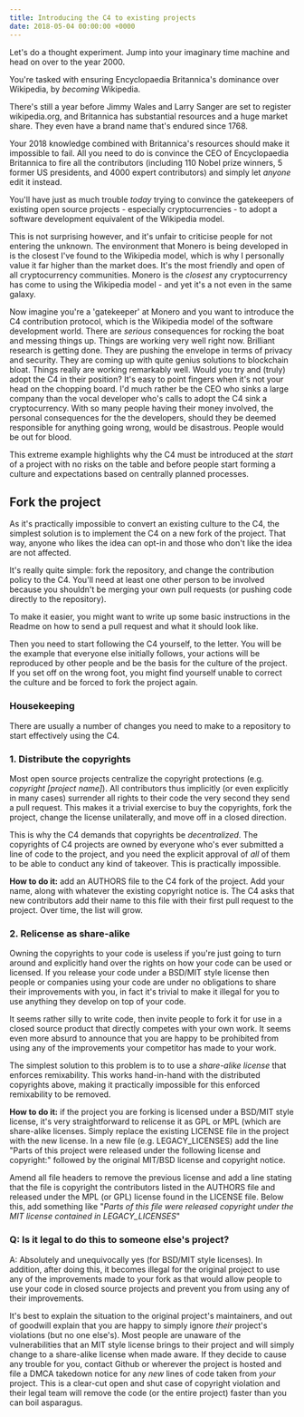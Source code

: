 ```yaml
---
title: Introducing the C4 to existing projects
date: 2018-05-04 00:00:00 +0000
---
```

Let's do a thought experiment. Jump into your imaginary time machine and head on over to the year 2000.

You're tasked with ensuring Encyclopaedia Britannica's dominance over Wikipedia, by _becoming_ Wikipedia.

There's still a year before Jimmy Wales and Larry Sanger are set to register wikipedia.org, and Britannica has substantial resources and a huge market share. They even have a brand name that's endured since 1768.

Your 2018 knowledge combined with Britannica's resources should make it impossible to fail. All you need to do is convince the CEO of Encyclopaedia Britannica to fire all the contributors (including 110 Nobel prize winners, 5 former US presidents, and 4000 expert contributors) and simply let _anyone_ edit it instead.

You'll have just as much trouble _today_ trying to convince the gatekeepers of existing open source projects - especially cryptocurrencies - to adopt a software development equivalent of the Wikipedia model.

This is not surprising however, and it's unfair to criticise people for not entering the unknown. The environment that Monero is being developed in is the closest I've found to the Wikipedia model, which is why I personally value it far higher than the market does. It's the most friendly and open of all cryptocurrency communities. Monero is the _closest_ any cryptocurrency has come to using the Wikipedia model - and yet it's a not even in the same galaxy.

Now imagine you're a 'gatekeeper' at Monero and you want to introduce the C4 contribution protocol, which is the Wikipedia model of the software development world. There are _serious_ consequences for rocking the boat and messing things up. Things are working very well right now. Brilliant research is getting done. They are pushing the envelope in terms of privacy and security. They are coming up with quite genius solutions to blockchain bloat. Things really are working remarkably well. Would _you_ try and (truly) adopt the C4 in their position? It's easy to point fingers when it's not your head on the chopping board. I'd much rather be the CEO who sinks a large company than the vocal developer who's calls to adopt the C4 sink a cryptocurrency. With so many people having their money involved, the personal consequences for the the developers, should they be deemed responsible for anything going wrong, would be disastrous.  People would be out for blood.

This extreme example highlights why the C4 must be introduced at the _start_ of a project with no risks on the table and before people start forming a culture and expectations based on centrally planned processes.

## Fork the project

As it's practically impossible to convert an existing culture to the C4, the simplest solution is to implement the C4 on a new fork of the project. That way, anyone who likes the idea can opt-in and those who don't like the idea are not affected.

It's really quite simple: fork the repository, and change the contribution policy to the C4. You'll need at least one other person to be involved because you shouldn't be merging your own pull requests (or pushing code directly to the repository).

To make it easier, you might want to write up some basic instructions in the Readme on how to send a pull request and what it should look like.

Then you need to start following the C4 yourself, to the letter. You will be the example that everyone else initially follows, your actions will be reproduced by other people and be the basis for the culture of the project. If you set off on the wrong foot, you might find yourself unable to correct the culture and be forced to fork the project again.

### Housekeeping

There are usually a number of changes you need to make to a repository to start effectively using the C4.

### 1. Distribute the copyrights

Most open source projects centralize the copyright protections (e.g. _copyright \[project name\]_). All contributors thus implicitly (or even explicitly in many cases) surrender all rights to their code the very second they send a pull request. This makes it a trivial exercise to buy the copyrights, fork the project, change the license unilaterally, and move off in a closed direction.

This is why the C4 demands that copyrights be _decentralized_. The copyrights of C4 projects are owned by everyone who's ever submitted a line of code to the project, and you need the explicit approval of _all_ of them to be able to conduct any kind of takeover. This is practically impossible.

**How to do it:** add an AUTHORS file to the C4 fork of the project. Add your name, along with whatever the existing copyright notice is. The C4 asks that new contributors add their name to this file with their first pull request to the project. Over time, the list will grow.

### 2. Relicense as share-alike

Owning the copyrights to your code is useless if you're just going to turn around and explicitly hand over the rights on how your code can be used or licensed. If you release your code under a BSD/MIT style license then people or companies using your code are under no obligations to share their improvements with you, in fact it's trivial to make it illegal for you to use anything they develop on top of your code.

It seems rather silly to write code, then invite people to fork it for use in a closed source product that directly competes with your own work. It seems even more absurd to announce that you are happy to be prohibited from using any of the improvements your competitor has made to your work.

The simplest solution to this problem is to to use a _share-alike license_ that enforces remixability. This works hand-in-hand with the distributed copyrights  above, making it practically impossible for this enforced remixability to be removed.

**How to do it:** if the project you are forking is licensed under a BSD/MIT style license, it's very straightforward to relicense it as GPL or MPL (which are share-alike licenses. Simply replace the existing LICENSE file in the project with the new license. In a new file (e.g. LEGACY_LICENSES) add the line "Parts of this project were released under the following license and copyright:" followed by the original MIT/BSD license and copyright notice.

Amend all file headers to remove the previous license and add a line stating that the file is copyright the contributors listed in the AUTHORS file and released under the MPL (or GPL) license found in the LICENSE file. Below this, add something like "_Parts of this file were released copyright <original copyright name> under the MIT license contained in LEGACY_LICENSES_"

### Q: Is it legal to do this to someone else's project?

A: Absolutely and unequivocally yes (for BSD/MIT style licenses). In addition, after doing this, it becomes illegal for the original project to use any of the improvements made to your fork as that would allow people to use your code in closed source projects and prevent you from using any of their improvements.

It's best to explain the situation to the original project's maintainers, and out of goodwill explain that you are happy to simply ignore _their_ project's violations (but no one else's). Most people are unaware of the vulnerabilities that an MIT style license brings to their project and will simply change to a share-alike license when made aware. If they decide to cause any trouble for you, contact Github or wherever the project is hosted and file a DMCA takedown notice for any _new_ lines of code taken from _your_ project. This is a clear-cut open and shut case of copyright violation and their legal team will remove the code (or the entire project) faster than you can boil asparagus.